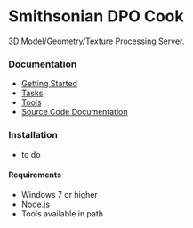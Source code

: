 # Smithsonian DPO Cook
3D Model/Geometry/Texture Processing Server.

### Documentation

- [Getting Started](doc/pages/getting-started.md)
- [Tasks](doc/pages/tasks.md)
- [Tools](doc/pages/tools.md)
- [Source Code Documentation](https://raw.githubusercontent.com/framelab/si-cook/master/doc/source/index.html)

### Installation
- to do

#### Requirements
 - Windows 7 or higher
 - Node.js
 - Tools available in path